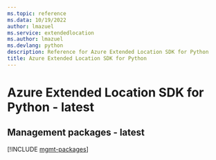 ```yaml
---
ms.topic: reference
ms.data: 10/19/2022
author: lmazuel
ms.service: extendedlocation
ms.author: lmazuel
ms.devlang: python
description: Reference for Azure Extended Location SDK for Python
title: Azure Extended Location SDK for Python
---
```

# Azure Extended Location SDK for Python - latest

## Management packages - latest
[!INCLUDE [mgmt-packages](extended-location-mgmt-index.md)]